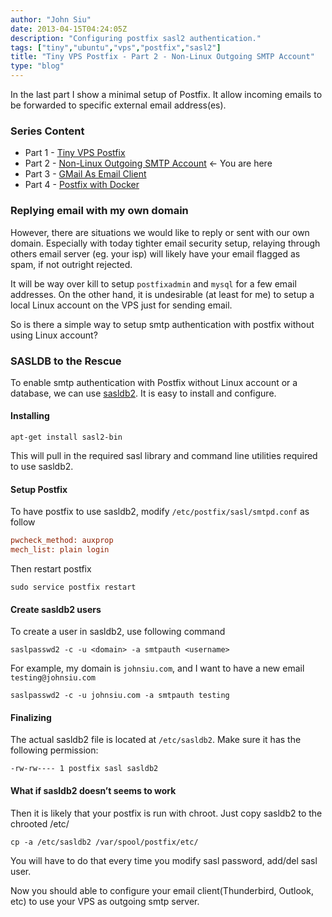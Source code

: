 ```yaml
---
author: "John Siu"
date: 2013-04-15T04:24:05Z
description: "Configuring postfix sasl2 authentication."
tags: ["tiny","ubuntu","vps","postfix","sasl2"]
title: "Tiny VPS Postfix - Part 2 - Non-Linux Outgoing SMTP Account"
type: "blog"
---
```


In the last part I show a minimal setup of Postfix. It allow incoming emails to be forwarded to specific external email address(es).
<!--more-->

### Series Content

- Part 1 - [Tiny VPS Postfix](/blog/tiny-vps-postfix/)
- Part 2 - [Non-Linux Outgoing SMTP Account](/blog/tiny-vps-postfix-p2-smtp-account/) <- You are here
- Part 3 - [GMail As Email Client](/blog/tiny-vps-postfix-p3-gmail/)
- Part 4 - [Postfix with Docker](/blog/tiny-vps-postfix-docker/)

### Replying email with my own domain

However, there are situations we would like to reply or sent with our own domain. Especially with today tighter email security setup, relaying through others email server (eg. your isp) will likely have your email flagged as spam, if not outright rejected.

It will be way over kill to setup `postfixadmin` and `mysql` for a few email addresses. On the other hand, it is undesirable (at least for me) to setup a local Linux account on the VPS just for sending email.

So is there a simple way to setup smtp authentication with postfix without using Linux account?

### SASLDB to the Rescue

To enable smtp authentication with Postfix without Linux account or a database, we can use [sasldb2](http://cyrusimap.web.cmu.edu/mediawiki/index.php/Cyrus_SASL#Plugins_.28Auxillary_Property.29). It is easy to install and configure.

#### Installing

`apt-get install sasl2-bin`

This will pull in the required sasl library and command line utilities required to use sasldb2.

#### Setup Postfix

To have postfix to use sasldb2, modify `/etc/postfix/sasl/smtpd.conf` as follow

```ini
pwcheck_method: auxprop
mech_list: plain login
```

Then restart postfix

`sudo service postfix restart`

#### Create sasldb2 users

To create a user in sasldb2, use following command

`saslpasswd2 -c -u <domain> -a smtpauth <username>`

For example, my domain is `johnsiu.com`, and I want to have a new email `testing@johnsiu.com`

`saslpasswd2 -c -u johnsiu.com -a smtpauth testing`

#### Finalizing

The actual sasldb2 file is located at `/etc/sasldb2`. Make sure it has the following permission:

`-rw-rw---- 1 postfix sasl sasldb2`

#### What if sasldb2 doesn’t seems to work

Then it is likely that your postfix is run with chroot. Just copy sasldb2 to the chrooted /etc/

`cp -a /etc/sasldb2 /var/spool/postfix/etc/`

You will have to do that every time you modify sasl password, add/del sasl user.

Now you should able to configure your email client(Thunderbird, Outlook, etc) to use your VPS as outgoing smtp server.
